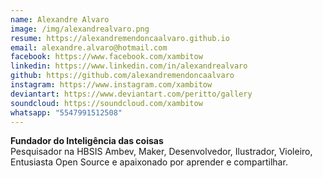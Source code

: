 ```yaml
---
name: Alexandre Alvaro
image: /img/alexandrealvaro.png
resume: https://alexandremendoncaalvaro.github.io
email: alexandre.alvaro@hotmail.com
facebook: https://www.facebook.com/xambitow
linkedin: https://www.linkedin.com/in/alexandrealvaro
github: https://github.com/alexandremendoncaalvaro
instagram: https://www.instagram.com/xambitow
deviantart: https://www.deviantart.com/peritto/gallery
soundcloud: https://soundcloud.com/xambitow
whatsapp: "5547991512508"
---
```


**Fundador do Inteligência das coisas**  
Pesquisador na HBSIS Ambev, Maker, Desenvolvedor, Ilustrador, Violeiro, Entusiasta Open Source e apaixonado por aprender e compartilhar.